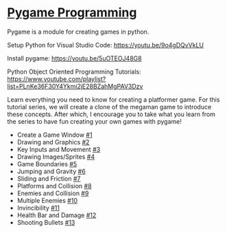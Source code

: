 # [Pygame Programming](https://www.youtube.com/playlist?list=PLnKe36F30Y4Ykmi2jE28BZahMgPAV3Dzv)
Pygame is a module for creating games in python.

Setup Python for Visual Studio Code: https://youtu.be/9o4gDQvVkLU

Install pygame: https://youtu.be/5uOTEOJ48G8

Python Object Oriented Programming Tutorials: https://www.youtube.com/playlist?list=PLnKe36F30Y4Ykmi2jE28BZahMgPAV3Dzv

Learn everything you need to know for creating a platformer game. For this tutorial series, we will create a clone of the megaman game to introduce these concepts. After which, I encourage you to take what you learn from the series to have fun creating your own games with pygame!

* Create a Game Window [#1](https://youtu.be/vY_9LKxQL_0)
* Drawing and Graphics [#2](https://youtu.be/WC6Yuzw7IYc)
* Key Inputs and Movement [#3](https://youtu.be/M5bEiHi5TMw)
* Drawing Images/Sprites [#4](https://youtu.be/9uoXk8O18Mw)
* Game Boundaries [#5](https://youtu.be/_FpkqIkeKUY)
* Jumping and Gravity [#6](https://youtu.be/u7XpkyemKTo)
* Sliding and Friction [#7](https://youtu.be/4cVx2FPjvo8)
* Platforms and Collision [#8](https://youtu.be/0tt_VP-aias)
* Enemies and Collision [#9](https://youtu.be/rmobkgItFkk)
* Multiple Enemies [#10](https://youtu.be/TaT-KyZ9W8o)
* Invincibility [#11](https://youtu.be/4oQa59LHTtI)
* Health Bar and Damage [#12](https://youtu.be/VVlgVZia9PM)
* Shooting Bullets [#13](https://youtu.be/TR2vTLkXRo8)
